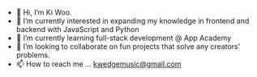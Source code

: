 

- 👋 Hi, I’m Ki Woo.
- 👀 I’m currently interested in expanding my knowledge in frontend and backend with JavaScript and Python
- 🌱 I’m currently learning full-stack development @ App Academy
- 💞️ I’m looking to collaborate on fun projects that solve any creators' problems.
- 📫 How to reach me ...  kwedgemusic@gmail.com





<!---
kiwookim/kiwookim is a ✨ special ✨ repository because its `README.md` (this file) appears on your GitHub profile.
You can click the Preview link to take a look at your changes.
--->
